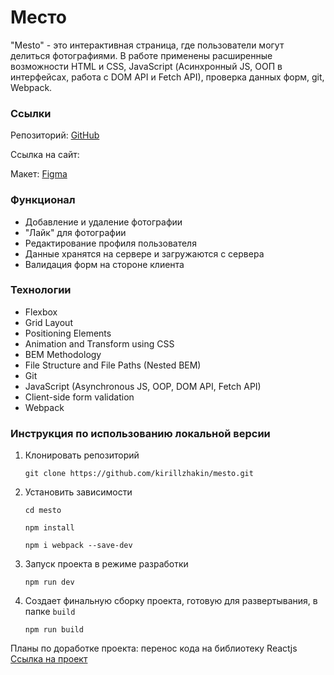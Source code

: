 # Место

"Mesto" - это интерактивная страница, где пользователи могут делиться фотографиями. В работе применены расширенные возможности HTML и CSS, JavaScript (Асинхронный JS, ООП в интерфейсах, работа с DOM API и Fetch API), проверка данных форм, git, Webpack.

### Ссылки

Репозиторий: [GitHub](https://github.com/kirillzhakin/mesto)

Ссылка на сайт:

Макет: [Figma](https://www.figma.com/file/5H3gsn5lIGPwzBPby9jAOo/JavaScript.-Sprint-12?node-id=0%3A1)

### Функционал

- Добавление и удаление фотографии
- "Лайк" для фотографии
- Редактирование профиля пользователя
- Данные хранятся на сервере и загружаются с сервера
- Валидация форм на стороне клиента

### Технологии

- Flexbox
- Grid Layout
- Positioning Elements
- Animation and Transform using CSS
- BEM Methodology
- File Structure and File Paths (Nested BEM)
- Git
- JavaScript (Asynchronous JS, OOP, DOM API, Fetch API)
- Client-side form validation
- Webpack

### Инструкция по использованию локальной версии

1. Клонировать репозиторий

   `git clone https://github.com/kirillzhakin/mesto.git`

2. Установить зависимости

   `cd mesto`

   `npm install`

   `npm i webpack --save-dev`

3. Запуск проекта в режиме разработки

   `npm run dev`

4. Создает финальную сборку проекта, готовую для развертывания, в папке `build`

   `npm run build`

Планы по доработке проекта:
перенос кода на библиотеку Reactjs [Ссылка на проект](https://github.com/kirillzhakin/react-mesto-auth)
